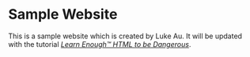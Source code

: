 # Sample Website

This is a sample website which is created by Luke Au. It will be updated with the tutorial [*Learn Enough™ HTML to be Dangerous*](https://www.learnenough.com/html-tutorial).